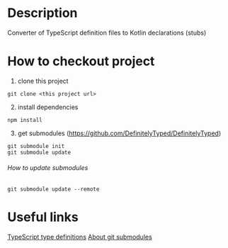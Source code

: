 # Description
Converter of TypeScript definition files to Kotlin declarations (stubs)

# How to checkout project
1. clone this project
  ```shell
  git clone <this project url>
  ```

2. install dependencies
  ```shell
  npm install
  ```

3. get submodules (https://github.com/DefinitelyTyped/DefinitelyTyped)
  ```shell
  git submodule init
  git submodule update
  ```

###### How to update submodules
  ```shell
  git submodule update --remote
  ```

# Useful links
[TypeScript type definitions](https://github.com/DefinitelyTyped/DefinitelyTyped)
[About git submodules](https://git-scm.com/book/en/v2/Git-Tools-Submodules)
